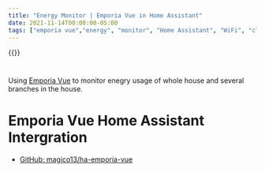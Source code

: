 ```yaml
---
title: "Energy Monitor | Emporia Vue in Home Assistant"
date: 2021-11-14T00:00:00-05:00
tags: ["emporia vue","energy", "monitor", "Home Assistant", "WiFi", "cloud"]
---
```


{{<youtube aXHTe8hQJQM>}}

#

Using [Emporia Vue](https://www.emporiaenergy.com/how-the-vue-energy-monitor-works) to monitor enegry usage of whole house and several branches in the house.

# Emporia Vue Home Assistant Intergration

* [GitHub: magico13/ha-emporia-vue](https://github.com/magico13/ha-emporia-vue)